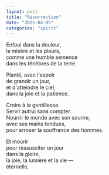 ```yaml
---
layout: post
title: "Résurrection"
date: "2025-04-05"
categories: "spirit"
---
```


Enfoui dans la douleur,  
la misère et les pleurs,  
comme une humble semence  
dans les ténèbres de la terre.

Planté, avec l'espoir  
de grandir un jour,  
et d'atteindre le ciel,  
dans la joie et la patience.  

Croire à la gentillesse.  
Servir autrui sans compter.  
Nourrir le monde avec son sourire,  
avec ses mains tendues,  
pour arroser la souffrance des hommes.  

Et mourir  
pour ressusciter un jour  
dans la gloire,  
la joie, la lumière et la vie —  
éternelle.  
